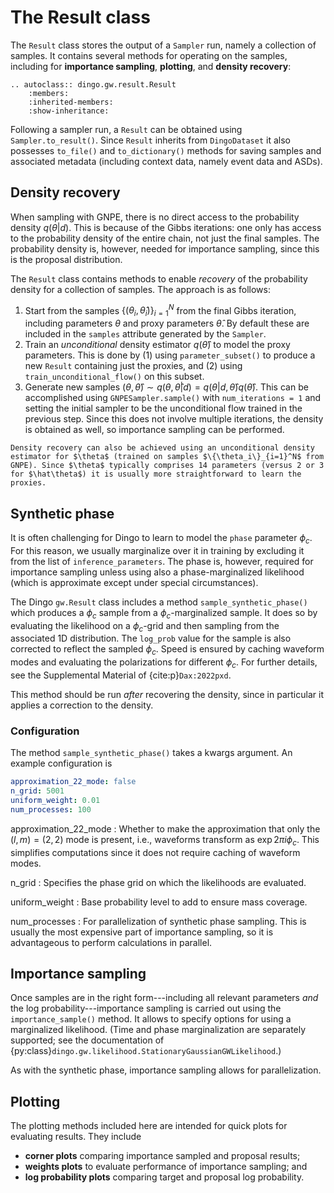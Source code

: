# The Result class

The `Result` class stores the output of a `Sampler` run, namely a collection of samples. It contains several methods for operating on the samples, including for **importance sampling**, **plotting**, and **density recovery**: 

```{eval-rst}
.. autoclass:: dingo.gw.result.Result
    :members:
    :inherited-members:
    :show-inheritance:
```

Following a sampler run, a `Result` can be obtained using `Sampler.to_result()`. Since `Result` inherits from `DingoDataset` it also possesses `to_file()` and `to_dictionary()` methods for saving samples and associated metadata (including context data, namely event data and ASDs).


## Density recovery

When sampling with GNPE, there is no direct access to the probability density $q(\theta|d)$. This is because of the Gibbs iterations: one only has access to the probability density of the entire chain, not just the final samples. The probability density is, however, needed for importance sampling, since this is the proposal distribution.

The `Result` class contains methods to enable *recovery* of the probability density for a collection of samples. The approach is as follows:
1. Start from the samples $\{(\theta_i, \hat\theta_i)\}_{i=1}^N$ from the final Gibbs iteration, including parameters $\theta$ and proxy parameters $\hat\theta$. By default these are included in the `samples` attribute generated by the `Sampler`.
2. Train an *unconditional* density estimator $q(\hat\theta)$ to model the proxy parameters. This is done by (1) using `parameter_subset()` to produce a new `Result` containing just the proxies, and (2) using `train_unconditional_flow()` on this subset.
3. Generate new samples $(\theta, \hat\theta) \sim q(\theta, \hat\theta | d) = q(\theta | d, \hat\theta) q(\hat\theta)$. This can be accomplished using `GNPESampler.sample()` with `num_iterations = 1` and setting the initial sampler to be the unconditional flow trained in the previous step. Since this does not involve multiple iterations, the density is obtained as well, so importance sampling can be performed.

```{note}
Density recovery can also be achieved using an unconditional density estimator for $\theta$ (trained on samples $\{\theta_i\}_{i=1}^N$ from GNPE). Since $\theta$ typically comprises 14 parameters (versus 2 or 3 for $\hat\theta$) it is usually more straightforward to learn the proxies.
```

## Synthetic phase

It is often challenging for Dingo to learn to model the `phase` parameter $\phi_c$. For this reason, we usually marginalize over it in training by excluding it from the list of `inference_parameters`. The phase is, however, required for importance sampling unless using also a phase-marginalized likelihood (which is approximate except under special circumstances).

The Dingo `gw.Result` class includes a method `sample_synthetic_phase()` which produces a $\phi_c$ sample from a $\phi_c$-marginalized sample. It does so by evaluating the likelihood on a $\phi_c$-grid and then sampling from the associated 1D distribution. The `log_prob` value for the sample is also corrected to reflect the sampled $\phi_c$. Speed is ensured by caching waveform modes and evaluating the polarizations for different $\phi_c$. For further details, see the Supplemental Material of {cite:p}`Dax:2022pxd`.

This method should be run *after* recovering the density, since in particular it applies a correction to the density.

### Configuration

The method `sample_synthetic_phase()` takes a kwargs argument. An example configuration is
```yaml
approximation_22_mode: false
n_grid: 5001
uniform_weight: 0.01
num_processes: 100
```
approximation_22_mode
: Whether to make the approximation that only the $(l, m) = (2, 2)$ mode is present, i.e., waveforms transform as $\exp{2\pi i \phi_c}$. This simplifies computations since it does not require caching of waveform modes.

n_grid
: Specifies the phase grid on which the likelihoods are evaluated.

uniform_weight
: Base probability level to add to ensure mass coverage.

num_processes
: For parallelization of synthetic phase sampling. This is usually the most expensive part of importance sampling, so it is advantageous to perform calculations in parallel.

## Importance sampling

Once samples are in the right form---including all relevant parameters *and* the log probability---importance sampling is carried out using the `importance_sample()` method. It allows to specify options for using a marginalized likelihood. (Time and phase marginalization are separately supported; see the documentation of {py:class}`dingo.gw.likelihood.StationaryGaussianGWLikelihood`.)

As with the synthetic phase, importance sampling allows for parallelization.

## Plotting

The plotting methods included here are intended for quick plots for evaluating results. They include

* **corner plots** comparing importance sampled and proposal results;
* **weights plots** to evaluate performance of importance sampling; and
* **log probability plots** comparing target and proposal log probability.
